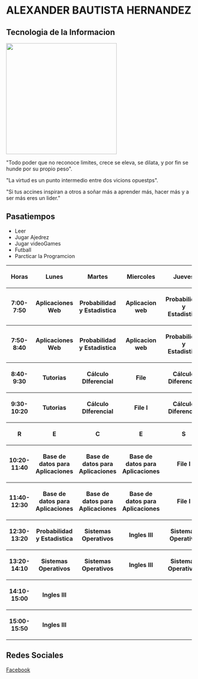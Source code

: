 <!DOCTYPE html>
<html lang="es">
<head>
    <meta charset="UTF-8">
    <meta http-equiv="X-UA-Compatible" content="IE=edge">
    <meta name="viewport" contentidth=device-width, initial-scale=1.0">
    <title>3D-PRACTICA-HTML</title>
</head>
<body>    
    <h1>ALEXANDER BAUTISTA HERNANDEZ</h1>
    <h2>Tecnologia de la Informacion</h2>
    <img src="./img/management-vector-icon-png_246579.jpg" alt="" width="300px" height="300px">
    <article>
        <p>"Todo poder que no reconoce limites, crece se eleva, se dilata, y por fin se hunde por su propio peso".</p>
        <p>"La virtud es un punto intermedio entre dos vicions opuestps".</p>
        <p>"Si tus accines inspiran a otros a soñar más a aprender más, hacer más y a ser más eres un lider."</p>
    </article>
    <h2>Pasatiempos</h2>
    <ul>
        <li>Leer</li>
        <li>Jugar Ajedrez</li>
        <li>Jugar videoGames</li>
        <li>Futball</li>
        <li>Parcticar la Programcion</li>
    </ul>
    <table>
        <tr>
            <th><p>Horas</p></th>
            <th><p>Lunes</p></th>
            <th>Martes</th>
            <th>Miercoles</th>
            <th>Jueves</th>
            <th>Viernes</th>
        </tr>
        <tr>
            <th><p>7:00-7:50</p></th>
            <th><p>Aplicaciones Web</p></th>
            <th><p>Probabilidad y Estadistica</p></th>
            <th><p>Aplicacion web</p></th>
            <th><p>Probabilidad y Estadistica</p></th>
            <th><p>Aplicaciones Wed</p></th>
        </tr>
        <tr>
            <th><p>7:50-8:40</p></th>
            <th><p>Aplicaciones Web</p></th>
            <th><p>Probabilidad y Estadistica</p></th>
            <th><p>Aplicacion web</p></th>
            <th><p>Probabilidad y Estadistica</p></th>
            <th><p>Aplicaciones Wed</p></th>
        </tr>
        <tr>
            <th><p>8:40-9:30</p></th>
            <th><p>Tutorias</p></th>
            <th><p>Cálculo DIferencial</p></th>
            <th><p>File</p></th>
            <th><p>Cálculo Diferencial</p></th>
            <th><p>Integradora I</p></th>
        </tr>
        <tr>
            <th><p>9:30-10:20</p></th>
            <th><p>Tutorias</p></th>
            <th><p>Cálculo DIferencial</p></th>
            <th><p>File I</p></th>
            <th><p>Cálculo Diferencial</p></th>
            <th><p>Integradora I</p></th>
        </tr>
        <tr>
            <th><p>R</p></th>
            <th><p>E</p></th>
            <th><p>C</p></th>
            <th><p>E</p></th>
            <th><p>S</p></th>
            <th><p>O</p></th>
        </tr>
        <tr>
            <th><p>10:20-11:40</p></th>
            <th><p>Base de datos para Aplicaciones</p></th>
            <th><p>Base de datos para Aplicaciones</p></th>
            <th><p>Base de datos para Aplicaciones</p></th>
            <th><p>File I</p></th>
            <th><p>Base de datos para Aplicaciones</p></th>
        </tr>
        <tr>
            <th><p>11:40-12:30</p></th>
            <th><p>Base de datos para Aplicaciones</p></th>
            <th><p>Base de datos para Aplicaciones</p></th>
            <th><p>Base de datos para Aplicaciones</p></th>
            <th><p>File I</p></th>
            <th><p>Ingles III</p></th>
        </tr>
        <tr>
            <th><p>12:30-13:20</p></th>
            <th>Probabilidad y Estadistica</th>
            <th><p>Sistemas Operativos</p></th>
            <th><p>Ingles III</p></th>
            <th><p>Sistemas Operativo</p></th>
            <th><p>Ingles III</p></th>
        </tr>
        <tr>
            <th><p>13:20-14:10</p></th>
            <th><p>Sistemas Operativos</p></th>
            <th><p>Sistemas Operativos</p></th>
            <th><p>Ingles III</p></th>
            <th><p>Sistemas Operativos</p></th>
            <th><p>Formacion Sociocultural</p></th>
        </tr>
        <tr>
            <th><p>14:10-15:00</p></th>
            <th>Ingles III</th>
            <th></th>
            <th></th>
            <th></th>
            <th></th>
        </tr>
        <tr>
            <th><p>15:00-15:50</p></th>
            <th>Ingles III</th>
            <th></th>
            <th></th>
            <th></th>
            <th></th>
        </tr>
    </table>
    <h2>Redes Sociales</h2> 
    <a href="https://www.facebook.com/profile.php?id=100073458679667&mibextid=ZbWKwL">Facebook</a>
    <a href=""></a>
</body>
</html>
